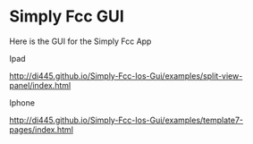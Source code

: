 

Simply Fcc GUI
==========

Here is the GUI for the Simply Fcc App

Ipad

http://di445.github.io/Simply-Fcc-Ios-Gui/examples/split-view-panel/index.html 

Iphone

http://di445.github.io/Simply-Fcc-Ios-Gui/examples/template7-pages/index.html




